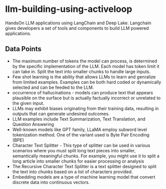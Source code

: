 # llm-building-using-activeloop
HandsOn LLM applications using LangChain and Deep Lake. Langchain gives developers a set of tools and components to build LLM powered applications.


## Data Points

* The maximum number of tokens the model can process, is determined by the specific implementation of the LLM. Each model has token limit it can take in. Split the text into smaller chunks to handle large inputs.
* Few shot learning is the ability that allows LLMs to learn and genralize from limited examples. Examples can be both hard coded or dynamically selected and can be feeded to the LLM.
* occurrence of hallucinations - models can produce text that appears plausible on the surface but is actually factually incorrect or unrelated to the given input.
* LLMs may exhibit biases originating from their training data, resulting in outputs that can generate undesired outcomes.
* LLM examples include Text Summarization, Text Translation, and Question Answering
* Well-known models like GPT family, LLaMA employ subword level tokenization method. One of the variant used is Byte Pair Encoding (BPE)
* Character Text Splitter - This type of splitter can be used in various scenarios where you must split long text pieces into smaller, semantically meaningful chunks. For example, you might use it to split a long article into smaller chunks for easier processing or analysis
* The Recursive Character Text Splitter is a text splitter designed to split the text into chunks based on a list of characters provided.
* Embedding models are a type of machine learning model that convert discrete data into continuous vectors.





 